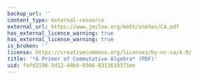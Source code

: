 ```yaml
---
backup_url: ''
content_type: external-resource
external_url: https://www.jmilne.org/math/xnotes/CA.pdf
has_external_licence_warning: true
has_external_license_warning: true
is_broken: ''
license: https://creativecommons.org/licenses/by-nc-sa/4.0/
title: '*A Primer of Commutative Algebra* (PDF)'
uid: fafd2196-5d12-49b9-9366-8313619371ee
---
```

